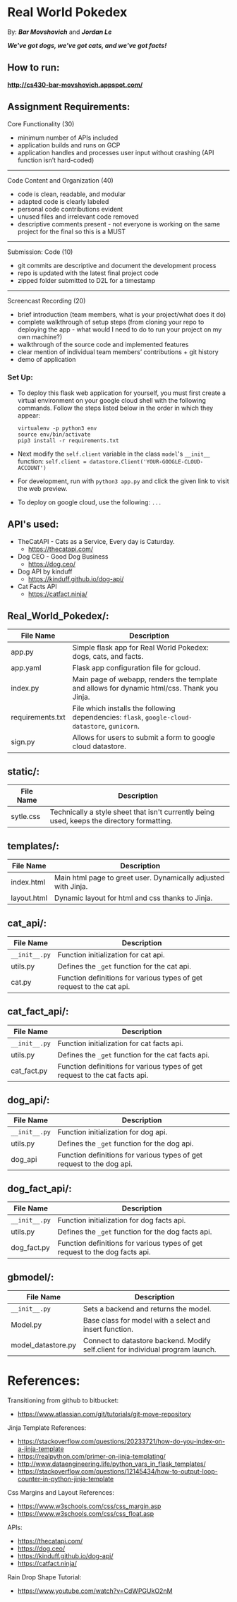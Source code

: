 # Real World Pokedex
By: ***Bar Movshovich*** and ***Jordan Le***

***We've got dogs, we've got cats, and we've got facts!***

## How to run:
**http://cs430-bar-movshovich.appspot.com/**

## Assignment Requirements:
Core Functionality (30)
- minimum number of APIs included 
- application builds and runs on GCP
- application handles and processes user input without crashing (API function isn’t hard-coded)
---
Code Content and Organization (40)
- code is clean, readable, and modular
- adapted code is clearly labeled
- personal code contributions evident
- unused files and irrelevant code removed
- descriptive comments present - not everyone is working on the same project for the final so this is a MUST
---
Submission: Code (10)
- git commits are descriptive and document the development process
- repo is updated with the latest final project code
- zipped folder submitted to D2L for a timestamp
---
Screencast Recording (20)
- brief introduction (team members, what is your project/what does it do)
- complete walkthrough of setup steps (from cloning your repo to deploying the app - what would I need to do to run your project on my own machine?)
- walkthrough of the source code and implemented features
- clear mention of individual team members’ contributions  + git history
- demo of application


### Set Up:
* To deploy this flask web application for yourself, you must first create a virtual environment on your google cloud shell with the following commands. Follow the steps listed below in the order in which they appear:
    ```
    virtualenv -p python3 env
    source env/bin/activate
    pip3 install -r requirements.txt
    ```
* Next modify the `self.client` variable in the class `model`'s `__init__` function:
`self.client = datastore.Client('YOUR-GOOGLE-CLOUD-ACCOUNT')`

* For development, run with `python3 app.py` and click the given link to visit the web preview.

* To deploy on google cloud, use the following: `...`

## API's used:
* TheCatAPI - Cats as a Service, Every day is Caturday.
    * https://thecatapi.com/
* Dog CEO - Good Dog Business
    * https://dog.ceo/
* Dog API by kinduff
    * https://kinduff.github.io/dog-api/
* Cat Facts API
    * https://catfact.ninja/

## Real_World_Pokedex/:
| File Name | Description |
| ------ | ------ |
| app.py  | Simple flask app for Real World Pokedex: dogs, cats, and facts. |
| app.yaml | Flask app configuration file for gcloud. |
| index.py | Main page of webapp, renders the template and allows for dynamic html/css. Thank you Jinja. |
| requirements.txt | File which installs the following dependencies: `flask`, `google-cloud-datastore`, `gunicorn`. |
| sign.py | Allows for users to submit a form to google cloud datastore. |

## static/:
| File Name | Description |
| ------ | ------ |
| sytle.css | Technically a style sheet that isn't currently being used, keeps the directory formatting. |

## templates/:
| File Name | Description |
| ------ | ------ |
| index.html | Main html page to greet user. Dynamically adjusted with Jinja. |
| layout.html | Dynamic layout for html and css thanks to Jinja. |

## cat_api/:
| File Name | Description |
| ------ | ------ |
| `__init__.py` | Function initialization for cat api. | 
| utils.py | Defines the `_get` function for the cat api. |
| cat.py | Function definitions for various types of get request to the cat api. |

## cat_fact_api/:
| File Name | Description |
| ------ | ------ |
| `__init__.py` | Function initialization for cat facts api. |
| utils.py | Defines the `_get` function for the cat facts api. |
| cat_fact.py | Function definitions for various types of get request to the cat facts api. |

## dog_api/:
| File Name | Description |
| ------ | ------ |
| `__init__.py` |  Function initialization for dog api.  |
| utils.py | Defines the `_get` function for the dog api. |
| dog_api | Function definitions for various types of get request to the dog api. |

## dog_fact_api/:
| File Name | Description |
| ------ | ------ |
| `__init__.py` |  Function initialization for dog facts api.  |
| utils.py | Defines the `_get` function for the dog facts api. |
| dog_fact.py | Function definitions for various types of get request to the dog facts api. |

## gbmodel/:
| File Name | Description |
| ------ | ------ |
| `__init__.py` | Sets a backend and returns the model. |
| Model.py | Base class for model with a select and insert function. |
| model_datastore.py | Connect to datastore backend. Modify self.client for individual program launch. |


# References:
Transitioning from github to bitbucket:
- https://www.atlassian.com/git/tutorials/git-move-repository

Jinja Template References:
- https://stackoverflow.com/questions/20233721/how-do-you-index-on-a-jinja-template
- https://realpython.com/primer-on-jinja-templating/
- http://www.dataengineering.life/python_vars_in_flask_templates/
- https://stackoverflow.com/questions/12145434/how-to-output-loop-counter-in-python-jinja-template

Css Margins and Layout References:
- https://www.w3schools.com/css/css_margin.asp
- https://www.w3schools.com/css/css_float.asp

APIs:
- https://thecatapi.com/
- https://dog.ceo/
- https://kinduff.github.io/dog-api/
- https://catfact.ninja/

Rain Drop Shape Tutorial:
* https://www.youtube.com/watch?v=CdWPGUkO2nM
